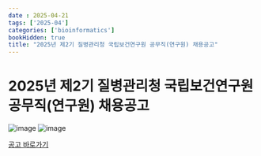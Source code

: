 ```yaml
---
date : 2025-04-21
tags: ['2025-04']
categories: ['bioinformatics']
bookHidden: true
title: "2025년 제2기 질병관리청 국립보건연구원 공무직(연구원) 채용공고"
---
```


# 2025년 제2기 질병관리청 국립보건연구원 공무직(연구원) 채용공고

![image](https://github.com/user-attachments/assets/22e406e2-c7a6-44a9-b10e-ce52408a2864)
![image](https://github.com/user-attachments/assets/a7481a3f-96fe-4239-aa2f-03d023b3dde3)

[공고 바로가기](https://kdcanih.career.greetinghr.com/o/153749)

